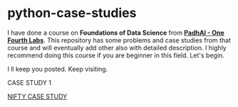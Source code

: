 # python-case-studies
I have done a course on **Foundations of Data Science** from [**PadhAI - One Fourth Labs**](https://padhai.onefourthlabs.in/). This repository has some problems and case studies from that course and will eventually add other also with detailed description. I highly recommend doing this course if you are beginner in this field.
Let's begin.

I ll keep you posted. Keep visiting.

CASE STUDY 1

[NIFTY CASE STUDY](https://github.com/sahilbansal1729/python-case-studies/blob/master/NIFTY%20Case%20Study.ipynb)
